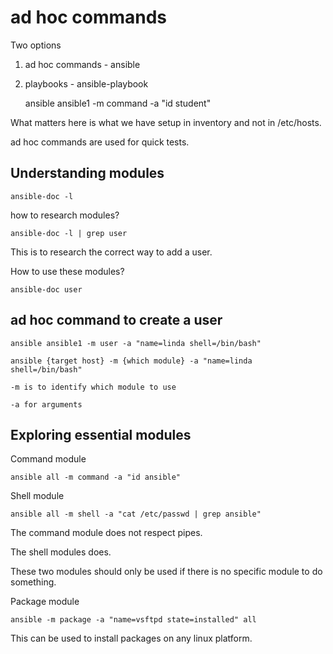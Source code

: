 # ad hoc commands

Two options

1. ad hoc commands - ansible
2. playbooks - ansible-playbook

    ansible ansible1 -m command -a "id student"

What matters here is what we have setup in inventory and not in /etc/hosts.

ad hoc commands are used for quick tests.

## Understanding modules

    ansible-doc -l

how to research modules?

    ansible-doc -l | grep user

This is to research the correct way to add a user.

How to use these modules?

    ansible-doc user

## ad hoc command to create a user

    ansible ansible1 -m user -a "name=linda shell=/bin/bash"

    ansible {target host} -m {which module} -a "name=linda shell=/bin/bash"

    -m is to identify which module to use

    -a for arguments

## Exploring essential modules

Command module

    ansible all -m command -a "id ansible"

Shell module

    ansible all -m shell -a "cat /etc/passwd | grep ansible"

The command module does not respect pipes.

The shell modules does.

These two modules should only be used if there is no specific module to do something.

Package module

    ansible -m package -a "name=vsftpd state=installed" all

This can be used to install packages on any linux platform.
